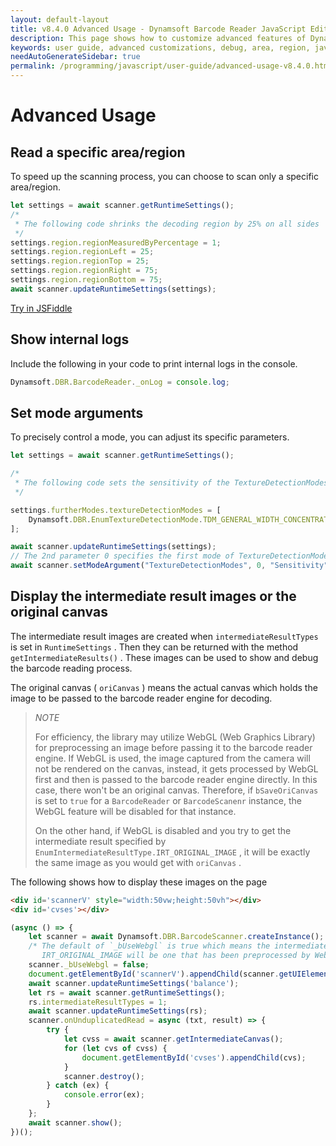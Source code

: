 ```yaml
---
layout: default-layout
title: v8.4.0 Advanced Usage - Dynamsoft Barcode Reader JavaScript Edition
description: This page shows how to customize advanced features of Dynamsoft Barcode Reader JavaScript SDK.
keywords: user guide, advanced customizations, debug, area, region, javascript, js
needAutoGenerateSidebar: true
permalink: /programming/javascript/user-guide/advanced-usage-v8.4.0.html
---
```


# Advanced Usage

## Read a specific area/region

To speed up the scanning process, you can choose to scan only a specific area/region.

```javascript
let settings = await scanner.getRuntimeSettings();
/*
 * The following code shrinks the decoding region by 25% on all sides
 */
settings.region.regionMeasuredByPercentage = 1;
settings.region.regionLeft = 25;
settings.region.regionTop = 25;
settings.region.regionRight = 75;
settings.region.regionBottom = 75;
await scanner.updateRuntimeSettings(settings);
```

[Try in JSFiddle](https://jsfiddle.net/DynamsoftTeam/taykq592/)

## Show internal logs

Include the following in your code to print internal logs in the console.

```javascript
Dynamsoft.DBR.BarcodeReader._onLog = console.log;
```

## Set mode arguments

To precisely control a mode, you can adjust its specific parameters.

```javascript
let settings = await scanner.getRuntimeSettings();

/*
 * The following code sets the sensitivity of the TextureDetectionModes to 9
 */

settings.furtherModes.textureDetectionModes = [
    Dynamsoft.DBR.EnumTextureDetectionMode.TDM_GENERAL_WIDTH_CONCENTRATION, 0, 0, 0, 0, 0, 0, 0
];

await scanner.updateRuntimeSettings(settings);
// The 2nd parameter 0 specifies the first mode of TextureDetectionModes, which is "Dynamsoft.DBR.EnumTextureDetectionMode.TDM_GENERAL_WIDTH_CONCENTRATION" in this case.
await scanner.setModeArgument("TextureDetectionModes", 0, "Sensitivity", "9");
```

## Display the intermediate result images or the original canvas

The intermediate result images are created when `intermediateResultTypes` is set in `RuntimeSettings` . Then they can be returned with the method `getIntermediateResults()` . These images can be used to show and debug the barcode reading process. 

The original canvas ( `oriCanvas` ) means the actual canvas which holds the image to be passed to the barcode reader engine for decoding. 

> *NOTE*
>  
> For efficiency, the library may utilize WebGL (Web Graphics Library) for preprocessing an image before passing it to the barcode reader engine. If WebGL is used, the image captured from the camera will not be rendered on the canvas, instead, it gets processed by WebGL first and then is passed to the barcode reader engine directly. In this case, there won't be an original canvas. Therefore, if `bSaveOriCanvas` is set to `true` for a `BarcodeReader` or `BarcodeScanenr` instance, the WebGL feature will be disabled for that instance.
>  
> On the other hand, if WebGL is disabled and you try to get the intermediate result specified by `EnumIntermediateResultType.IRT_ORIGINAL_IMAGE` , it will be exactly the same image as you would get with `oriCanvas` .

The following shows how to display these images on the page

```html
<div id='scannerV' style="width:50vw;height:50vh"></div>
<div id='cvses'></div>
```

```javascript
(async () => {
    let scanner = await Dynamsoft.DBR.BarcodeScanner.createInstance();
    /* The default of `_bUseWebgl` is true which means the intermediate result for  
       IRT_ORIGINAL_IMAGE will be one that has been preprocessed by WebGL */
    scanner._bUseWebgl = false;
    document.getElementById('scannerV').appendChild(scanner.getUIElement());;
    await scanner.updateRuntimeSettings('balance');
    let rs = await scanner.getRuntimeSettings();
    rs.intermediateResultTypes = 1;
    await scanner.updateRuntimeSettings(rs);
    scanner.onUnduplicatedRead = async (txt, result) => {
        try {
            let cvss = await scanner.getIntermediateCanvas();
            for (let cvs of cvss) {
                document.getElementById('cvses').appendChild(cvs);
            }
            scanner.destroy();
        } catch (ex) {
            console.error(ex);
        }
    };
    await scanner.show();
})();
```
